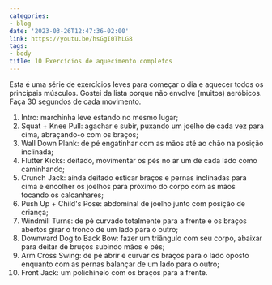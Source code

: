 ```yaml
---
categories:
- blog
date: '2023-03-26T12:47:36-02:00'
link: https://youtu.be/hsGgI0ThLG8
tags:
- body
title: 10 Exercícios de aquecimento completos
---
```


Esta é uma série de exercícios leves para começar o dia e aquecer todos os principais músculos. Gostei da lista porque não envolve (muitos) aeróbicos. Faça 30 segundos de cada movimento.

1. Intro: marchinha leve estando no mesmo lugar;
2. Squat + Knee Pull: agachar e subir, puxando um joelho de cada vez para cima, abraçando-o com os braços;
3. Wall Down Plank: de pé engatinhar com as mãos até ao chão na posição inclinada;
4. Flutter Kicks: deitado, movimentar os pés no ar um de cada lado como caminhando;
5. Crunch Jack: ainda deitado esticar braços e pernas inclinadas para cima e encolher os joelhos para próximo do corpo com as mãos tocando os calcanhares;
6. Push Up + Child's Pose: abdominal de joelho junto com posição de criança;
7. Windmill Turns: de pé curvado totalmente para a frente e os braços abertos girar o tronco de um lado para o outro;
8. Downward Dog to Back Bow: fazer um triângulo com seu corpo, abaixar para deitar de bruços subindo mãos e pés;
9. Arm Cross Swing: de pé abrir e curvar os braços para o lado oposto enquanto com as pernas balançar de um lado para o outro;
10. Front Jack: um polichinelo com os braços para a frente.
